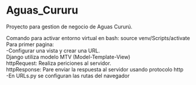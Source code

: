 # Aguas_Cururu
Proyecto para gestion de negocio de Aguas Cururú.  

Comando para activar entorno virtual en bash: source venv/Scripts/activate  
Para primer pagina:  
-Configurar una vista y crear una URL.  
Django utiliza modelo MTV (Model-Template-View)  
httpRequest: Realiza periciones al servidor.  
httpResponse: Pare enviar la respuesta al servidor usando protocolo http  
-En URLs.py se configuran las rutas del navegador
